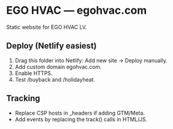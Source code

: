 # EGO HVAC — egohvac.com

Static website for EGO HVAC LV.

## Deploy (Netlify easiest)
1) Drag this folder into Netlify: Add new site → Deploy manually.
2) Add custom domain egohvac.com.
3) Enable HTTPS.
4) Test /buyback and /holidayheat.

## Tracking
- Replace CSP hosts in _headers if adding GTM/Meta.
- Add events by replacing the track() calls in HTML/JS.
